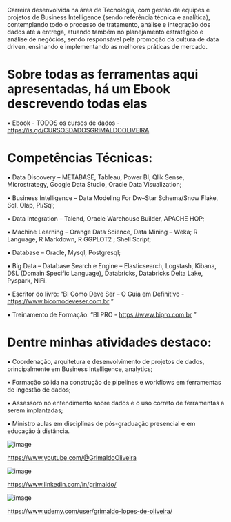 Carreira desenvolvida na área de Tecnologia, com gestão de equipes e projetos de Business Intelligence (sendo referência técnica e analítica), contemplando todo o processo de tratamento, análise e integração dos dados até a entrega, atuando também no planejamento estratégico e análise de negócios, sendo responsável pela promoção da cultura de data driven, ensinando e implementando as melhores práticas de mercado.

# Sobre todas as ferramentas aqui apresentadas, há um Ebook descrevendo todas elas

• Ebook - TODOS os cursos de dados - https://is.gd/CURSOSDADOSGRIMALDOOLIVEIRA 

# Competências Técnicas: 

• Data Discovery – METABASE, Tableau, Power BI, Qlik Sense, Microstrategy, Google Data Studio, Oracle Data Visualization;

• Business Intelligence – Data Modeling For Dw–Star Schema/Snow Flake, Sql, Olap, Pl/Sql;

• Data Integration – Talend, Oracle Warehouse Builder, APACHE HOP;

• Machine Learning – Orange Data Science, Data Mining – Weka; R Language, R Markdown, R GGPLOT2 ; Shell Script;

• Database – Oracle, Mysql, Postgresql;

• Big Data – Database Search e Engine – Elasticsearch, Logstash, Kibana, DSL (Domain Specific Language), Databricks, Databricks Delta Lake, Pyspark, NiFi.

• Escritor do livro: “BI Como Deve Ser – O Guia em Definitivo - https://www.bicomodeveser.com.br ”

• Treinamento de Formação: “BI PRO - https://www.bipro.com.br ”




# Dentre minhas atividades destaco:

• Coordenação, arquitetura e desenvolvimento de projetos de dados, principalmente em Business Intelligence, analytics;

• Formação sólida na construção de pipelines e workflows em ferramentas de ingestão de dados;

• Assessoro no entendimento sobre dados e o uso correto de ferramentas a serem implantadas;

• Ministro aulas em disciplinas de pós-graduação presencial e em educação à distância.


![image](https://user-images.githubusercontent.com/85241884/152814695-024fc979-8668-4b91-9741-7b854ae4bfcb.png)

https://www.youtube.com/@GrimaldoOliveira

![image](https://user-images.githubusercontent.com/85241884/152815658-42ea0926-357b-4feb-9c13-58bb471d2541.png)

https://www.linkedin.com/in/grimaldo/

![image](https://upload.wikimedia.org/wikipedia/commons/thumb/e/e3/Udemy_logo.svg/220px-Udemy_logo.svg.png)

 https://www.udemy.com/user/grimaldo-lopes-de-oliveira/
